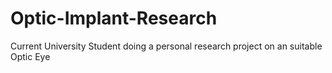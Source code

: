 # Optic-Implant-Research
Current University Student doing a personal research project on an suitable Optic Eye
